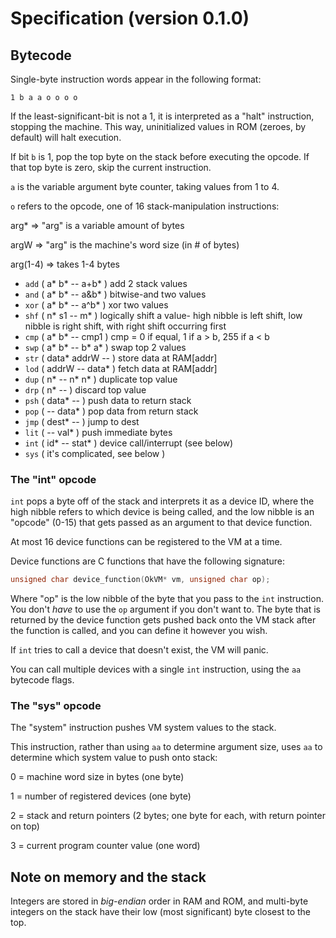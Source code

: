 # Specification (version 0.1.0)

## Bytecode

Single-byte instruction words appear in the following format:

`1 b a a o o o o`

If the least-significant-bit is not a 1, it is interpreted as a "halt" 
instruction, stopping the machine. This way, uninitialized values in ROM 
(zeroes, by default) will halt execution.

If bit `b` is 1, pop the top byte on the stack before executing the opcode. If 
that top byte is zero, skip the current instruction.

`a` is the variable argument byte counter, taking values from 1 to 4.

`o` refers to the opcode, one of 16 stack-manipulation instructions:

arg* => "arg" is a variable amount of bytes

argW => "arg" is the machine's word size (in # of bytes)

arg(1-4) => takes 1-4 bytes

- `add` ( a* b* -- a+b* ) add 2 stack values
- `and` ( a* b* -- a&b* ) bitwise-and two values
- `xor` ( a* b* -- a^b* ) xor two values
- `shf` ( n* s1 -- m* ) logically shift a value- high nibble is left shift, low nibble is right shift, with right shift occurring first
- `cmp` ( a* b* -- cmp1 ) cmp = 0 if equal, 1 if a > b, 255 if a < b
- `swp` ( a* b* -- b* a* ) swap top 2 values
- `str` ( data* addrW -- ) store data at RAM[addr]
- `lod` ( addrW -- data* ) fetch data at RAM[addr]
- `dup` ( n* -- n* n* ) duplicate top value
- `drp` ( n* --  ) discard top value
- `psh` ( data* -- ) push data to return stack
- `pop` ( -- data* ) pop data from return stack
- `jmp` ( dest* -- ) jump to dest
- `lit` ( -- val* ) push immediate bytes
- `int` ( id* -- stat* ) device call/interrupt (see below)
- `sys` ( it's complicated, see below )

### The "int" opcode

`int` pops a byte off of the stack and interprets it as a device ID, where the
high nibble refers to which device is being called, and the low nibble is an
"opcode" (0-15) that gets passed as an argument to that device function. 

At most 16 device functions can be registered to the VM at a time.

Device functions are C functions that have the following signature:

```c
unsigned char device_function(OkVM* vm, unsigned char op);
```

Where "op" is the low nibble of the byte that you pass to the `int` instruction.
You don't *have* to use the `op` argument if you don't want to. The byte that 
is returned by the device function gets pushed back onto the VM stack after the
function is called, and you can define it however you wish.

If `int` tries to call a device that doesn't exist, the VM will panic.

You can call multiple devices with a single `int` instruction, using the `aa`
bytecode flags.

### The "sys" opcode

The "system" instruction pushes VM system values to the stack.

This instruction, rather than using `aa` to determine argument size, uses `aa` 
to determine which system value to push onto stack:

0 = machine word size in bytes (one byte)

1 = number of registered devices (one byte)

2 = stack and return pointers (2 bytes; one byte for each, with return pointer on top)

3 = current program counter value (one word)

## Note on memory and the stack

Integers are stored in *big-endian* order in RAM and ROM, and multi-byte integers
on the stack have their low (most significant) byte closest to the top.

